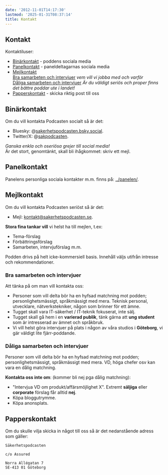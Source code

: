 ```yaml
---
date: '2012-11-01T14:17:30'
lastmod: '2025-01-31T08:37:14'
title: Kontakt
---
```


## Kontakt

Kontaktiluser:

* [Binärkontakt](#binärkontakt) - poddens sociala media
* [Panelkontakt](#panelkontakt) - paneldeltagarnas sociala media
* [Mejlkontakt](#mejlkontakt) \
  [Bra samarbeten och intervjuer](#bra-samarbeten-och-intervjuer)
  _vem vill vi jobba med och varför_ \
  [Dåliga samarbeten och intervjuer](#dåliga-samarbeten-och-intervjuer)
  _Är du väldigt seriös och proper finns det bättre poddar ute i
  landet!_
* [Papperskontakt](#papperskontakt) - skicka riktig post till oss

## Binärkontakt

Om du vill kontakta Podcasten socialt så är det:
* Bluesky: @[sakerhetspodcasten.bsky.social](https://bsky.app/profile/sakerhetspodcasten.bsky.social).
* Twitter/X: @[sakpodcasten](http://twitter.com/sakpodcasten).

_Ganska enkla och oseriösa grejer till social media!_ \
Är det stort, genomtänkt, skall bli ihågkommet:
skriv ett mejl.

## Panelkontakt

Panelens personliga sociala kontakter m.m. finns på:
[../panelen/](../panelen/).

## Mejlkontakt

Om du vill kontakta Podcasten seriöst så är det:
* Mejl: [kontakt@sakerhetspodcasten.se](mailto:kontakt@sakerhetspodcasten.se).

**Stora fina tankar vill** vi helst ha till mejlen, t.ex:
* Tema-förslag
* Förbättringsförslag
* Samarbeten, intervjuförslag m.m.

Podden drivs på helt icke-kommersiell basis.
Innehåll väljs utifrån intresse och rekommendationer.

### Bra samarbeten och intervjuer

Att tänka på om man vill kontakta oss:

* Personer som vill delta bör ha en hyfsad matchning mot podden;
  personlighetsmässigt, språkmässigt med mera.
  Teknisk personal, utvecklare, nätverkstekniker, någon som brinner
  för ett ämne.
* Tugget skall vara IT-säkerhet / IT-teknik fokuserat, inte sälj.
* Tugget skall gå hem i en **varierad publik**,
  tänk gärna att **ung student** som är intresserad av ämnet och
  språkbruk.
* Vi vill helst göra intervjuer på plats i någon av våra studios i
  **Göteborg**, vi gär väldigt lite fjärr-poddande.

### Dåliga samarbeten och intervjuer

Personer som vill delta bör ha en hyfsad matchning mot podden;
personlighetsmässigt, språkmässigt med mera.
VD, höga chefer osv kan vara en dålig matchning.

**Kontakta oss inte om**: (kommer bli nej pga dålig matchning):
* "Intervjua VD om produkt/affärsmöjlighet X".
  Extremt **säljiga** eller **corporate** förslag får alltid **nej**.
* Köpa bloggutrymme.
* Köpa anonsplats.

## Papperskontakt

Om du skulle vilja skicka in något till oss så är det nedanstående adress som gäller:

``` plain
Säkerhetspodcasten

c/o Assured

Norra Allégatan 7
SE-413 01 Göteborg
```
